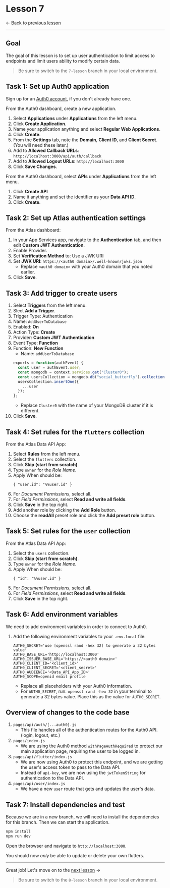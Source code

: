 # Lesson 7

<- Back to [previous lesson](https://github.com/mongodb-developer/social-app-demo/tree/6-lesson)

---

## Goal

The goal of this lesson is to set up user authentication to limit access to endpoints and limit users ability to modify certain data. 

> Be sure to switch to the `7-lesson` branch in your local environment.

## Task 1: Set up Auth0 application

Sign up for an [Auth0 account](https://auth0.com/signup?place=header&type=button&text=sign%20up), if you don't already have one.

From the Auth0 dashboard, create a new application.
1. Select **Applications** under **Applications** from the left menu.
1. Click **Create Application**.
1. Name your application anything and select **Regular Web Applications**.
1. Click **Create**.
1. From the **Settings** tab, note the **Domain**, **Client ID**, and **Client Secret**. (You will need these later.)
1. Add to **Allowed Callback URLs**: `http://localhost:3000/api/auth/callback`
1. Add to **Allowed Logout URLs**: `http://localhost:3000`
1. Click **Save Changes**.

From the Auth0 dashboard, select **APIs** under **Applications** from the left menu.
1. Click **Create API**
1. Name it anything and set the identifier as your **Data API ID**.
1. Click **Create**.

## Task 2: Set up Atlas authentication settings

From the Atlas dashboard:
1. In your App Services app, navigate to the **Authentication** tab, and then edit **Custom JWT Authentication**.
1. Enable Provider.
1. Set **Verification Method** to: Use a JWK URI
1. Set **JWK URI**: `https://<auth0 domain>/.well-known/jwks.json`
    - Replace `<auth0 domain>` with your Auth0 domain that you noted earlier.
1. Click **Save**.

## Task 3: Add trigger to create users

1. Select **Triggers** from the left menu.
1. Slect **Add a Trigger**.
1. Trigger Type: Authentication
1. Name: `AddUserToDatabase`
1. Enabled: **On**
1. Action Type: **Create**
1. Provider: **Custom JWT Authentication**
1. Event Type: **Function**
1. Function: **New Function**
    - Name: `addUserToDatabase`
    ```js
    exports = function(authEvent) {
      const user = authEvent.user;
      const mongodb = context.services.get("Cluster0");
      const usersCollection = mongodb.db("social_butterfly").collection("users");
      usersCollection.insertOne({
        ...user
      });
    };
    ```
    - Replace `Cluster0` with the name of your MongoDB cluster if it is different.
1. Click **Save**.

## Task 4: Set rules for the `flutters` collection

From the Atlas Data API App:
1. Select **Rules** from the left menu.
1. Select the `flutters` collection.
1. Click **Skip (start from scratch)**.
1. Type `owner` for the *Role Name*.
1. Apply When should be:
    ```
    { "user.id": "%%user.id" }
    ```
1. For *Document Permissions*, select all.
1. For *Field Permissions*, select **Read and write all fields**.
1. Click **Save** in the top right.
1. Add another role by clicking the **Add Role** button.
1. Choose the **readAll** preset role and click the **Add preset role** button.

## Task 5: Set rules for the `user` collection

From the Atlas Data API App:
1. Select the `users` collection.
1. Click **Skip (start from scratch)**.
1. Type `owner` for the *Role Name*.
1. Apply When should be:
    ```
    { "id": "%%user.id" }
    ```
1. For *Document Permissions*, select all.
1. For *Field Permissions*, select **Read and write all fields**.
1. Click **Save** in the top right.

## Task 6: Add environment variables

We need to add environment variables in order to connect to Auth0.
1. Add the following environment variables to your `.env.local` file:
    ```env
    AUTH0_SECRET='use [openssl rand -hex 32] to generate a 32 bytes value'
    AUTH0_BASE_URL='http://localhost:3000'
    AUTH0_ISSUER_BASE_URL='https://<auth0 domain>'
    AUTH0_CLIENT_ID='<client_id>'
    AUTH0_CLIENT_SECRET='<client_secret>'
    AUTH0_AUDIENCE='<Data_API_App_ID>'
    AUTH0_SCOPE=openid email profile
    ```
    - Replace all placeholders with your Auth0 information.
    - For `AUTH0_SECRET`, run: `openssl rand -hex 32` in your terminal to generate a 32 bytes value. Place this as the value for `AUTH0_SECRET`.

## Overview of changes to the code base

1. `pages/api/auth/[...auth0].js`
    - This file handles all of the authentication routes for the Auth0 API. (login, logout, etc.)
1. `pages/index.js`
    - We are using the Auth0 method `withPageAuthRequired` to protect our main application page, requiring the user to be logged in.
1. `pages/api/flutter/index.js`
    - We are now using Auth0 to protect this endpoint, and we are getting the user's access token to pass to the Data API.
    - Instead of `api-key`, we are now using the `jwtTokenString` for authentication to the Data API.
1. `pages/api/user/index.js`
    - We have a new `user` route that gets and updates the user's data.

## Task 7: Install dependencies and test

Because we are in a new branch, we will need to install the dependencies for this branch. Then we can start the application.

```bash
npm install
npm run dev
```

Open the browser and navigate to `http://localhost:3000`.

You should now *only* be able to update or delete your own flutters.

---

Great job! Let's move on to the [next lesson](https://github.com/mongodb-developer/social-app-demo/tree/8-lesson) ->

> Be sure to switch to the `8-lesson` branch in your local environment.

